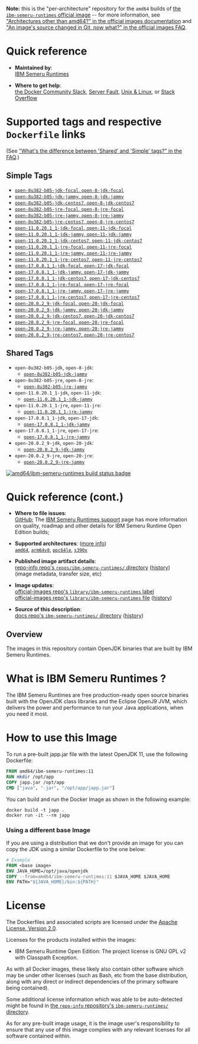 <!--

********************************************************************************

WARNING:

    DO NOT EDIT "ibm-semeru-runtimes/README.md"

    IT IS AUTO-GENERATED

    (from the other files in "ibm-semeru-runtimes/" combined with a set of templates)

********************************************************************************

-->

**Note:** this is the "per-architecture" repository for the `amd64` builds of [the `ibm-semeru-runtimes` official image](https://hub.docker.com/_/ibm-semeru-runtimes) -- for more information, see ["Architectures other than amd64?" in the official images documentation](https://github.com/docker-library/official-images#architectures-other-than-amd64) and ["An image's source changed in Git, now what?" in the official images FAQ](https://github.com/docker-library/faq#an-images-source-changed-in-git-now-what).

# Quick reference

-	**Maintained by**:  
	[IBM Semeru Runtimes](https://github.com/ibmruntimes/semeru-containers)

-	**Where to get help**:  
	[the Docker Community Slack](https://dockr.ly/comm-slack), [Server Fault](https://serverfault.com/help/on-topic), [Unix & Linux](https://unix.stackexchange.com/help/on-topic), or [Stack Overflow](https://stackoverflow.com/help/on-topic)

# Supported tags and respective `Dockerfile` links

(See ["What's the difference between 'Shared' and 'Simple' tags?" in the FAQ](https://github.com/docker-library/faq#whats-the-difference-between-shared-and-simple-tags).)

## Simple Tags

-	[`open-8u382-b05-jdk-focal`, `open-8-jdk-focal`](https://github.com/ibmruntimes/semeru-containers/blob/b82ce32c38a0c6c56158818960e041ca3871b46a/8/jdk/ubuntu/focal/Dockerfile.open.releases.full)
-	[`open-8u382-b05-jdk-jammy`, `open-8-jdk-jammy`](https://github.com/ibmruntimes/semeru-containers/blob/b82ce32c38a0c6c56158818960e041ca3871b46a/8/jdk/ubuntu/jammy/Dockerfile.open.releases.full)
-	[`open-8u382-b05-jdk-centos7`, `open-8-jdk-centos7`](https://github.com/ibmruntimes/semeru-containers/blob/b82ce32c38a0c6c56158818960e041ca3871b46a/8/jdk/centos/Dockerfile.open.releases.full)
-	[`open-8u382-b05-jre-focal`, `open-8-jre-focal`](https://github.com/ibmruntimes/semeru-containers/blob/b82ce32c38a0c6c56158818960e041ca3871b46a/8/jre/ubuntu/focal/Dockerfile.open.releases.full)
-	[`open-8u382-b05-jre-jammy`, `open-8-jre-jammy`](https://github.com/ibmruntimes/semeru-containers/blob/b82ce32c38a0c6c56158818960e041ca3871b46a/8/jre/ubuntu/jammy/Dockerfile.open.releases.full)
-	[`open-8u382-b05-jre-centos7`, `open-8-jre-centos7`](https://github.com/ibmruntimes/semeru-containers/blob/b82ce32c38a0c6c56158818960e041ca3871b46a/8/jre/centos/Dockerfile.open.releases.full)
-	[`open-11.0.20.1_1-jdk-focal`, `open-11-jdk-focal`](https://github.com/ibmruntimes/semeru-containers/blob/b82ce32c38a0c6c56158818960e041ca3871b46a/11/jdk/ubuntu/focal/Dockerfile.open.releases.full)
-	[`open-11.0.20.1_1-jdk-jammy`, `open-11-jdk-jammy`](https://github.com/ibmruntimes/semeru-containers/blob/b82ce32c38a0c6c56158818960e041ca3871b46a/11/jdk/ubuntu/jammy/Dockerfile.open.releases.full)
-	[`open-11.0.20.1_1-jdk-centos7`, `open-11-jdk-centos7`](https://github.com/ibmruntimes/semeru-containers/blob/b82ce32c38a0c6c56158818960e041ca3871b46a/11/jdk/centos/Dockerfile.open.releases.full)
-	[`open-11.0.20.1_1-jre-focal`, `open-11-jre-focal`](https://github.com/ibmruntimes/semeru-containers/blob/b82ce32c38a0c6c56158818960e041ca3871b46a/11/jre/ubuntu/focal/Dockerfile.open.releases.full)
-	[`open-11.0.20.1_1-jre-jammy`, `open-11-jre-jammy`](https://github.com/ibmruntimes/semeru-containers/blob/b82ce32c38a0c6c56158818960e041ca3871b46a/11/jre/ubuntu/jammy/Dockerfile.open.releases.full)
-	[`open-11.0.20.1_1-jre-centos7`, `open-11-jre-centos7`](https://github.com/ibmruntimes/semeru-containers/blob/b82ce32c38a0c6c56158818960e041ca3871b46a/11/jre/centos/Dockerfile.open.releases.full)
-	[`open-17.0.8.1_1-jdk-focal`, `open-17-jdk-focal`](https://github.com/ibmruntimes/semeru-containers/blob/b82ce32c38a0c6c56158818960e041ca3871b46a/17/jdk/ubuntu/focal/Dockerfile.open.releases.full)
-	[`open-17.0.8.1_1-jdk-jammy`, `open-17-jdk-jammy`](https://github.com/ibmruntimes/semeru-containers/blob/b82ce32c38a0c6c56158818960e041ca3871b46a/17/jdk/ubuntu/jammy/Dockerfile.open.releases.full)
-	[`open-17.0.8.1_1-jdk-centos7`, `open-17-jdk-centos7`](https://github.com/ibmruntimes/semeru-containers/blob/b82ce32c38a0c6c56158818960e041ca3871b46a/17/jdk/centos/Dockerfile.open.releases.full)
-	[`open-17.0.8.1_1-jre-focal`, `open-17-jre-focal`](https://github.com/ibmruntimes/semeru-containers/blob/b82ce32c38a0c6c56158818960e041ca3871b46a/17/jre/ubuntu/focal/Dockerfile.open.releases.full)
-	[`open-17.0.8.1_1-jre-jammy`, `open-17-jre-jammy`](https://github.com/ibmruntimes/semeru-containers/blob/b82ce32c38a0c6c56158818960e041ca3871b46a/17/jre/ubuntu/jammy/Dockerfile.open.releases.full)
-	[`open-17.0.8.1_1-jre-centos7`, `open-17-jre-centos7`](https://github.com/ibmruntimes/semeru-containers/blob/b82ce32c38a0c6c56158818960e041ca3871b46a/17/jre/centos/Dockerfile.open.releases.full)
-	[`open-20.0.2_9-jdk-focal`, `open-20-jdk-focal`](https://github.com/ibmruntimes/semeru-containers/blob/b82ce32c38a0c6c56158818960e041ca3871b46a/20/jdk/ubuntu/focal/Dockerfile.open.releases.full)
-	[`open-20.0.2_9-jdk-jammy`, `open-20-jdk-jammy`](https://github.com/ibmruntimes/semeru-containers/blob/b82ce32c38a0c6c56158818960e041ca3871b46a/20/jdk/ubuntu/jammy/Dockerfile.open.releases.full)
-	[`open-20.0.2_9-jdk-centos7`, `open-20-jdk-centos7`](https://github.com/ibmruntimes/semeru-containers/blob/b82ce32c38a0c6c56158818960e041ca3871b46a/20/jdk/centos/Dockerfile.open.releases.full)
-	[`open-20.0.2_9-jre-focal`, `open-20-jre-focal`](https://github.com/ibmruntimes/semeru-containers/blob/b82ce32c38a0c6c56158818960e041ca3871b46a/20/jre/ubuntu/focal/Dockerfile.open.releases.full)
-	[`open-20.0.2_9-jre-jammy`, `open-20-jre-jammy`](https://github.com/ibmruntimes/semeru-containers/blob/b82ce32c38a0c6c56158818960e041ca3871b46a/20/jre/ubuntu/jammy/Dockerfile.open.releases.full)
-	[`open-20.0.2_9-jre-centos7`, `open-20-jre-centos7`](https://github.com/ibmruntimes/semeru-containers/blob/b82ce32c38a0c6c56158818960e041ca3871b46a/20/jre/centos/Dockerfile.open.releases.full)

## Shared Tags

-	`open-8u382-b05-jdk`, `open-8-jdk`:
	-	[`open-8u382-b05-jdk-jammy`](https://github.com/ibmruntimes/semeru-containers/blob/b82ce32c38a0c6c56158818960e041ca3871b46a/8/jdk/ubuntu/jammy/Dockerfile.open.releases.full)
-	`open-8u382-b05-jre`, `open-8-jre`:
	-	[`open-8u382-b05-jre-jammy`](https://github.com/ibmruntimes/semeru-containers/blob/b82ce32c38a0c6c56158818960e041ca3871b46a/8/jre/ubuntu/jammy/Dockerfile.open.releases.full)
-	`open-11.0.20.1_1-jdk`, `open-11-jdk`:
	-	[`open-11.0.20.1_1-jdk-jammy`](https://github.com/ibmruntimes/semeru-containers/blob/b82ce32c38a0c6c56158818960e041ca3871b46a/11/jdk/ubuntu/jammy/Dockerfile.open.releases.full)
-	`open-11.0.20.1_1-jre`, `open-11-jre`:
	-	[`open-11.0.20.1_1-jre-jammy`](https://github.com/ibmruntimes/semeru-containers/blob/b82ce32c38a0c6c56158818960e041ca3871b46a/11/jre/ubuntu/jammy/Dockerfile.open.releases.full)
-	`open-17.0.8.1_1-jdk`, `open-17-jdk`:
	-	[`open-17.0.8.1_1-jdk-jammy`](https://github.com/ibmruntimes/semeru-containers/blob/b82ce32c38a0c6c56158818960e041ca3871b46a/17/jdk/ubuntu/jammy/Dockerfile.open.releases.full)
-	`open-17.0.8.1_1-jre`, `open-17-jre`:
	-	[`open-17.0.8.1_1-jre-jammy`](https://github.com/ibmruntimes/semeru-containers/blob/b82ce32c38a0c6c56158818960e041ca3871b46a/17/jre/ubuntu/jammy/Dockerfile.open.releases.full)
-	`open-20.0.2_9-jdk`, `open-20-jdk`:
	-	[`open-20.0.2_9-jdk-jammy`](https://github.com/ibmruntimes/semeru-containers/blob/b82ce32c38a0c6c56158818960e041ca3871b46a/20/jdk/ubuntu/jammy/Dockerfile.open.releases.full)
-	`open-20.0.2_9-jre`, `open-20-jre`:
	-	[`open-20.0.2_9-jre-jammy`](https://github.com/ibmruntimes/semeru-containers/blob/b82ce32c38a0c6c56158818960e041ca3871b46a/20/jre/ubuntu/jammy/Dockerfile.open.releases.full)

[![amd64/ibm-semeru-runtimes build status badge](https://img.shields.io/jenkins/s/https/doi-janky.infosiftr.net/job/multiarch/job/amd64/job/ibm-semeru-runtimes.svg?label=amd64/ibm-semeru-runtimes%20%20build%20job)](https://doi-janky.infosiftr.net/job/multiarch/job/amd64/job/ibm-semeru-runtimes/)

# Quick reference (cont.)

-	**Where to file issues**:  
	[GitHub](https://github.com/ibmruntimes/Semeru-Runtimes/issues); The [IBM Semeru Runtimes support](https://ibm.com/semeru-runtimes) page has more information on quality, roadmap and other details for IBM Semeru Runtime Open Edition builds;

-	**Supported architectures**: ([more info](https://github.com/docker-library/official-images#architectures-other-than-amd64))  
	[`amd64`](https://hub.docker.com/r/amd64/ibm-semeru-runtimes/), [`arm64v8`](https://hub.docker.com/r/arm64v8/ibm-semeru-runtimes/), [`ppc64le`](https://hub.docker.com/r/ppc64le/ibm-semeru-runtimes/), [`s390x`](https://hub.docker.com/r/s390x/ibm-semeru-runtimes/)

-	**Published image artifact details**:  
	[repo-info repo's `repos/ibm-semeru-runtimes/` directory](https://github.com/docker-library/repo-info/blob/master/repos/ibm-semeru-runtimes) ([history](https://github.com/docker-library/repo-info/commits/master/repos/ibm-semeru-runtimes))  
	(image metadata, transfer size, etc)

-	**Image updates**:  
	[official-images repo's `library/ibm-semeru-runtimes` label](https://github.com/docker-library/official-images/issues?q=label%3Alibrary%2Fibm-semeru-runtimes)  
	[official-images repo's `library/ibm-semeru-runtimes` file](https://github.com/docker-library/official-images/blob/master/library/ibm-semeru-runtimes) ([history](https://github.com/docker-library/official-images/commits/master/library/ibm-semeru-runtimes))

-	**Source of this description**:  
	[docs repo's `ibm-semeru-runtimes/` directory](https://github.com/docker-library/docs/tree/master/ibm-semeru-runtimes) ([history](https://github.com/docker-library/docs/commits/master/ibm-semeru-runtimes))

## Overview

The images in this repository contain OpenJDK binaries that are built by IBM Semeru Runtimes.

# What is IBM Semeru Runtimes ?

The IBM Semeru Runtimes are free production-ready open source binaries built with the OpenJDK class libraries and the Eclipse OpenJ9 JVM, which delivers the power and performance to run your Java applications, when you need it most.

# How to use this Image

To run a pre-built japp.jar file with the latest OpenJDK 11, use the following Dockerfile:

```dockerfile
FROM amd64/ibm-semeru-runtimes:11
RUN mkdir /opt/app
COPY japp.jar /opt/app
CMD ["java", "-jar", "/opt/app/japp.jar"]
```

You can build and run the Docker Image as shown in the following example:

```console
docker build -t japp .
docker run -it --rm japp
```

### Using a different base Image

If you are using a distribution that we don't provide an image for you can copy the JDK using a similar Dockerfile to the one below:

```dockerfile
# Example
FROM <base image>
ENV JAVA_HOME=/opt/java/openjdk
COPY --from=amd64/ibm-semeru-runtimes:11 $JAVA_HOME $JAVA_HOME
ENV PATH="${JAVA_HOME}/bin:${PATH}"
```

# License

The Dockerfiles and associated scripts are licensed under the [Apache License, Version 2.0](http://www.apache.org/licenses/LICENSE-2.0.html).

Licenses for the products installed within the images:

-	IBM Semeru Runtime Open Edition: The project license is GNU GPL v2 with Classpath Exception.

As with all Docker images, these likely also contain other software which may be under other licenses (such as Bash, etc from the base distribution, along with any direct or indirect dependencies of the primary software being contained).

Some additional license information which was able to be auto-detected might be found in [the `repo-info` repository's `ibm-semeru-runtimes/` directory](https://github.com/docker-library/repo-info/tree/master/repos/ibm-semeru-runtimes).

As for any pre-built image usage, it is the image user's responsibility to ensure that any use of this image complies with any relevant licenses for all software contained within.
